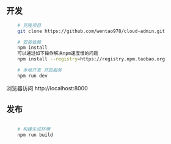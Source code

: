 ## 开发
```bash
    # 克隆项目
    git clone https://github.com/wentao978/cloud-admin.git

    # 安装依赖
    npm install
    可以通过如下操作解决npm速度慢的问题
    npm install --registry=https://registry.npm.taobao.org

    # 本地开发 开启服务
    npm run dev
```
浏览器访问 http://localhost:8000

## 发布
```bash

    # 构建生成环境
    npm run build
```
